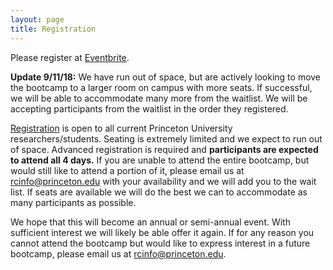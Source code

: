 ```yaml
---
layout: page
title: Registration
---
```


Please register at [Eventbrite](https://www.eventbrite.com/e/princeton-research-computing-bootcamp-tickets-49565867845).  


__Update 9/11/18:__ We have run out of space, but are actively looking to move the bootcamp to a larger room on campus with more seats.  If successful, we will be able to accommodate many more from the waitlist.  We will be accepting participants from the waitlist in the order they registered.


[Registration](https://www.eventbrite.com/e/princeton-research-computing-bootcamp-tickets-49565867845) is open to all current Princeton University researchers/students.  Seating is extremely limited and we expect to run out of space.  Advanced registration is required and **participants are expected to attend all 4 days.**  If you are unable to attend the entire bootcamp, but would still like to attend a portion of it, please email us at [rcinfo@princeton.edu](mailto:rcinfo@princeton.edu) with your availability and we will add you to the wait list. If seats are available we will do the best we can to accommodate as many participants as possible.


We hope that this will become an annual or semi-annual event. With sufficient interest we will likely be able offer it again. If for any reason you cannot attend the bootcamp but would like to express interest in a future bootcamp, please email us at [rcinfo@princeton.edu](mailto:rcinfo@princeton.edu).
